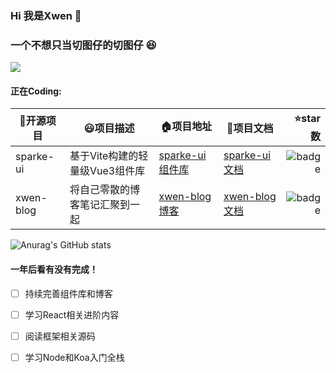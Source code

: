 ### Hi 我是Xwen 👋
### 一个不想只当切图仔的切图仔 😆

<span> <img src="https://visitor-badge.glitch.me/badge?page_id=XwenHaHa" /> </span>

#### 正在Coding:
| :office:开源项目 | :smiley:项目描述 | :house:项目地址 | :ledger:项目文档 | :star:star数 | 
| ---------------- | ---------------- | --------------- | --------------- | ----------:|
| sparke-ui   | 基于Vite构建的轻量级Vue3组件库 | [sparke-ui组件库](https://github.com/XwenHaHa/sparke-ui) | [sparke-ui文档](https://sparke-ui.vercel.app) | <img src="https://img.shields.io/github/stars/XwenHaHa/sparke-ui?style=flat-square" alt="badge"> |
| xwen-blog   | 将自己零散的博客笔记汇聚到一起  | [xwen-blog博客](https://github.com/XwenHaHa/xwen-blog) | [xwen-blog文档](https://xwen-blog.vercel.app) | <img src="https://img.shields.io/github/stars/XwenHaHa/xwen-blog?style=flat-square" alt="badge"> |

![Anurag's GitHub stats](https://github-readme-stats.vercel.app/api?username=XwenHaHa&hide_border=true&show_icons=trueline_height=21&text_color=000&icon_color=000&bg_color=0,ea6161,ffc64d,fffc4d,52fa5a&theme=radical")

#### 一年后看有没有完成！
- [ ] 持续完善组件库和博客
- [ ] 学习React相关进阶内容
- [ ] 阅读框架相关源码
- [ ] 学习Node和Koa入门全栈

